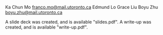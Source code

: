 Ka Chun Mo franco.mo@mail.utoronto.ca
Edmund Lo
Grace Liu
Boyu Zhu boyu.zhu@mail.utoronto.ca

A slide deck was created, and is available "slides.pdf".
A write-up was created, and is available "write-up.pdf".
